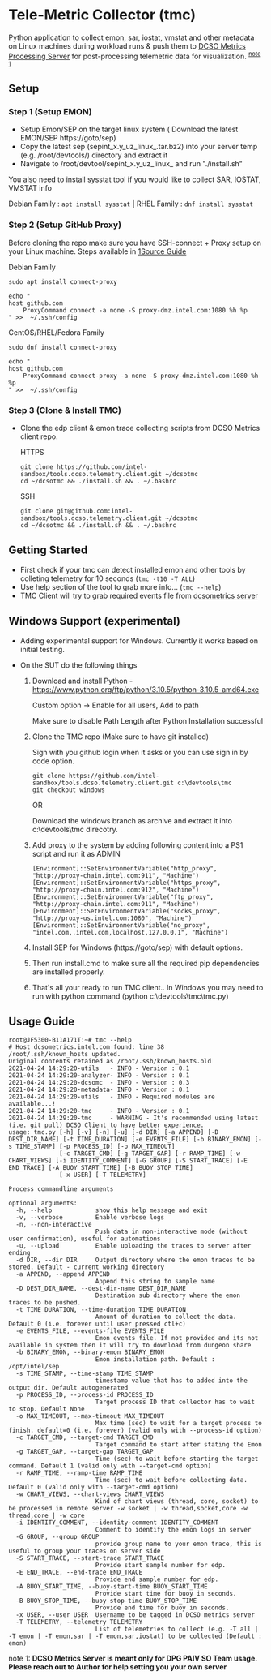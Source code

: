 # **Tele-Metric Collector** (tmc)

Python application to collect emon, sar, iostat, vmstat and other metadata on Linux machines during workload runs & push them to [DCSO Metrics Processing Server](https://dcsometrics.intel.com) for post-processing telemetric data for visualization. <sup>[note 1](#serverusage)</sup>

## Setup 

### Step 1 (Setup EMON)

- Setup Emon/SEP on the target linux system ( Download the latest EMON/SEP https://goto/sep)
- Copy the latest sep (sepint_x.y_uz_linux_.tar.bz2) into your server temp (e.g. /root/devtools/) directory and extract it
- Navigate to /root/devtool/sepint_x.y_uz_linux_ and run "./install.sh"

You also need to install sysstat tool if you would like to collect SAR, IOSTAT, VMSTAT info 

Debian Family : `apt install sysstat`  |   RHEL Family : `dnf install sysstat`

### Step 2 (Setup GitHub Proxy)

Before cloning the repo make sure you have SSH-connect + Proxy setup on your Linux machine.  Steps available in [1Source Guide](https://1source.intel.com/docs/faq/github#how-to-connect-github-with-ssh)

Debian Family 
```
sudo apt install connect-proxy

echo "
host github.com
    ProxyCommand connect -a none -S proxy-dmz.intel.com:1080 %h %p
" >>  ~/.ssh/config 
```
CentOS/RHEL/Fedora Family 
```
sudo dnf install connect-proxy

echo "
host github.com
    ProxyCommand connect-proxy -a none -S proxy-dmz.intel.com:1080 %h %p
" >>  ~/.ssh/config 
```

### Step 3 (Clone & Install TMC)

- Clone the edp client & emon trace collecting scripts from DCSO Metrics client repo.

    HTTPS
    ```
    git clone https://github.com/intel-sandbox/tools.dcso.telemetry.client.git ~/dcsotmc
    cd ~/dcsotmc && ./install.sh && . ~/.bashrc
    ```
    
    SSH
    ```
    git clone git@github.com:intel-sandbox/tools.dcso.telemetry.client.git ~/dcsotmc
    cd ~/dcsotmc && ./install.sh && . ~/.bashrc
    ```

## Getting Started

- First check if your tmc can detect installed emon and other tools by colleting telemetry for 10 seconds (`tmc -t10 -T ALL`) 
- Use help section of the tool to grab more info... (`tmc --help`)
- TMC Client will try to grab required events file from [dcsometrics server](https://dcsometrics.intel.com)

## Windows Support (experimental)

- Adding experimental support for Windows. Currently it works based on initial testing.

- On the SUT do the following things

	1. Download and install Python - https://www.python.org/ftp/python/3.10.5/python-3.10.5-amd64.exe
	
		Custom option -> Enable for all users, Add to path
	
		Make sure to disable Path Length after Python Installation successful 
	
	2. Clone the TMC repo (Make sure to have git installed)
		
		Sign with you github login when it asks or you can use sign in by code option.
	
		```
		git clone https://github.com/intel-sandbox/tools.dcso.telemetry.client.git c:\devtools\tmc
		git checkout windows
		```
		
		OR
		
		Download the windows branch as archive and extract it into c:\devtools\tmc direcotry.
	
	3. Add proxy to the system by adding following content into a PS1 script and run it as ADMIN 
		```	
		[Environment]::SetEnvironmentVariable("http_proxy", "http://proxy-chain.intel.com:911", "Machine")
		[Environment]::SetEnvironmentVariable("https_proxy", "http://proxy-chain.intel.com:912", "Machine")
		[Environment]::SetEnvironmentVariable("ftp_proxy", "http://proxy-chain.intel.com:911", "Machine")
		[Environment]::SetEnvironmentVariable("socks_proxy", "http://proxy-us.intel.com:1080", "Machine")
		[Environment]::SetEnvironmentVariable("no_proxy",  "intel.com,.intel.com,localhost,127.0.0.1", "Machine")
		```
	4. Install SEP for Windows (https://goto/sep) with default options. 
	
	5. Then run install.cmd to make sure all the required pip dependencies are installed properly. 
	
	6. That's all your ready to run TMC client.. In Windows you may need to run with python command (python c:\devtools\tmc\tmc.py)


## Usage Guide
```
root@JF5300-B11A171T:~# tmc --help
# Host dcsometrics.intel.com found: line 38
/root/.ssh/known_hosts updated.
Original contents retained as /root/.ssh/known_hosts.old
2021-04-24 14:29:20-utils   - INFO - Version : 0.1
2021-04-24 14:29:20-analyzer- INFO - Version : 0.1
2021-04-24 14:29:20-dcsomc  - INFO - Version : 0.3
2021-04-24 14:29:20-metadata- INFO - Version : 0.1
2021-04-24 14:29:20-utils   - INFO - Required modules are available...!
2021-04-24 14:29:20-tmc     - INFO - Version : 0.1
2021-04-24 14:29:20-tmc     - WARNING - It's recommended using latest (i.e. git pull) DCSO Client to have better experience.
usage: tmc.py [-h] [-v] [-n] [-u] [-d DIR] [-a APPEND] [-D DEST_DIR_NAME] [-t TIME_DURATION] [-e EVENTS_FILE] [-b BINARY_EMON] [-s TIME_STAMP] [-p PROCESS_ID] [-o MAX_TIMEOUT]
              [-c TARGET_CMD] [-g TARGET_GAP] [-r RAMP_TIME] [-w CHART_VIEWS] [-i IDENTITY_COMMENT] [-G GROUP] [-S START_TRACE] [-E END_TRACE] [-A BUOY_START_TIME] [-B BUOY_STOP_TIME]
              [-x USER] [-T TELEMETRY]

Process commandline arguments

optional arguments:
  -h, --help            show this help message and exit
  -v, --verbose         Enable verbose logs
  -n, --non-interactive
                        Push data in non-interactive mode (without user confirmation), useful for automations
  -u, --upload          Enable uploading the traces to server after ending
  -d DIR, --dir DIR     Output directory where the emon traces to be stored. Default - current working directory
  -a APPEND, --append APPEND
                        Append this string to sample name
  -D DEST_DIR_NAME, --dest-dir-name DEST_DIR_NAME
                        Destination sub directory where the emon traces to be pushed.
  -t TIME_DURATION, --time-duration TIME_DURATION
                        Amount of duration to collect the data. Default 0 (i.e. forever until user pressed ctl+c)
  -e EVENTS_FILE, --events-file EVENTS_FILE
                        Emon events file. If not provided and its not available in system then it will try to download from dungeon share
  -b BINARY_EMON, --binary-emon BINARY_EMON
                        Emon installation path. Default : /opt/intel/sep
  -s TIME_STAMP, --time-stamp TIME_STAMP
                        timestamp value that has to added into the output dir. Default autogenerated
  -p PROCESS_ID, --process-id PROCESS_ID
                        Target process ID that collector has to wait to stop. Default None
  -o MAX_TIMEOUT, --max-timeout MAX_TIMEOUT
                        Max time (sec) to wait for a target process to finish. default=0 (i.e. forever) (valid only with --process-id option)
  -c TARGET_CMD, --target-cmd TARGET_CMD
                        Target command to start after stating the Emon
  -g TARGET_GAP, --target-gap TARGET_GAP
                        Time (sec) to wait before starting the target command. Default 1 (valid only with --target-cmd option)
  -r RAMP_TIME, --ramp-time RAMP_TIME
                        Time (sec) to wait before collecting data. Default 0 (valid only with --target-cmd option)
  -w CHART_VIEWS, --chart-views CHART_VIEWS
                        Kind of chart views (thread, core, socket) to be processed in remote server -w socket | -w thread,socket,core -w thread,core | -w core
  -i IDENTITY_COMMENT, --identity-comment IDENTITY_COMMENT
                        Comment to identify the emon logs in server
  -G GROUP, --group GROUP
                        provide group name to your emon trace, this is useful to group your traces on server side
  -S START_TRACE, --start-trace START_TRACE
                        Provide start sample number for edp.
  -E END_TRACE, --end-trace END_TRACE
                        Provide end sample number for edp.
  -A BUOY_START_TIME, --buoy-start-time BUOY_START_TIME
                        Provide start time for buoy in seconds.
  -B BUOY_STOP_TIME, --buoy-stop-time BUOY_STOP_TIME
                        Provide end time for buoy in seconds.
  -x USER, --user USER  Username to be tagged in DCSO metrics server
  -T TELEMETRY, --telemetry TELEMETRY
                        List of telemetries to collect (e.g. -T all | -T emon | -T emon,sar | -T emon,sar,iostat) to be collected (Default : emon)
```


<a name="serverusage">note 1</a>: **DCSO Metrics Server is meant only for DPG PAIV SO Team usage. Please reach out to Author for help setting you your own server**
